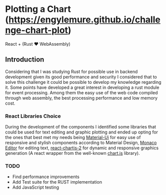 # Plotting a Chart (https://engylemure.github.io/challenge-chart-plot)
 
React + (Rust ♥ WebAssembly)

## Introduction

Considering that I was studying Rust for possible use in backend development given its
good performance and security I considered that to solve this challenge it could be
possible to develop my knowledge regarding it. Some points have developed a great
interest in developing a rust module for event processing.
Among them the easy use of the web code compiled through web assembly, the best 
processing performance and low memory cost.

### React Libraries Choice

During the development of the components I identified some libraries that could 
be used for text editing and graphic plotting and ended up opting 
for the ones that best met my needs being [Material-Ui](https://www.npmjs.com/package/@material-ui/core)
for easy use of responsive and stylish components according to Material Design, 
[Monaco Editor](https://www.npmjs.com/package/@monaco-editor/react#editor) for 
editing text, [react-chartjs-2](https://www.npmjs.com/package/react-chartjs-2) 
for dynamic and responsive graphics generation (A react wrapper from the well-known 
[chart.js](https://www.npmjs.com/package/chart.js) library).


### TODO
* Find performance improvements
* Add Test suite for the RUST implementation
* Add JavaScript testing